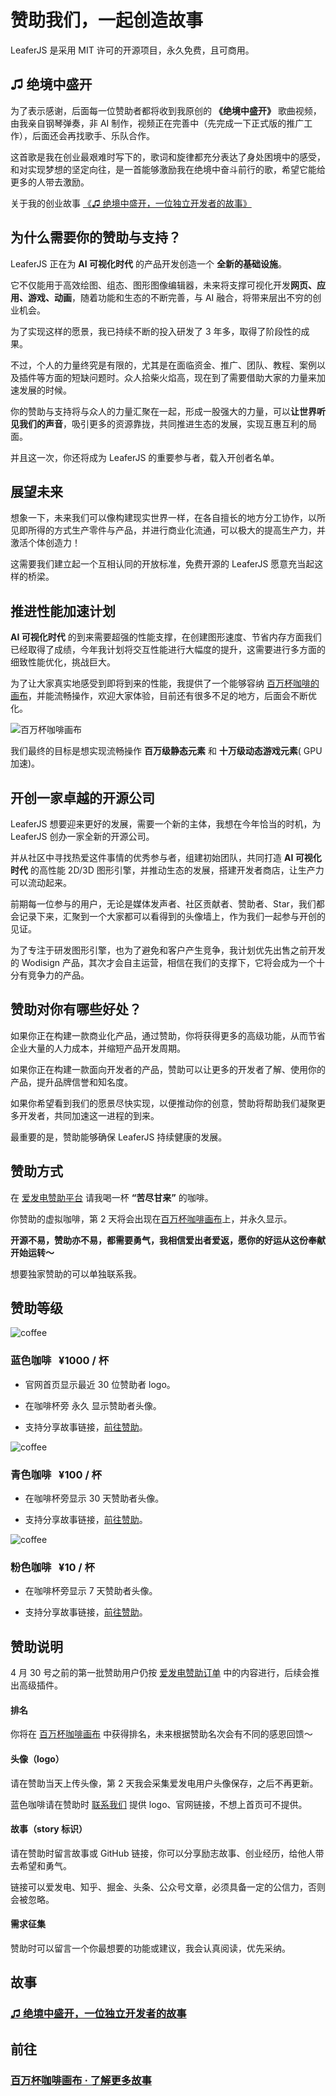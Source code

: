 # 赞助我们，一起创造故事

LeaferJS 是采用 MIT 许可的开源项目，永久免费，且可商用。

## ♫ 绝境中盛开

为了表示感谢，后面每一位赞助者都将收到我原创的 **《绝境中盛开》** 歌曲视频，由我亲自钢琴弹奏，非 AI 制作，视频正在完善中（先完成一下正式版的推广工作），后面还会再找歌手、乐队合作。

这首歌是我在创业最艰难时写下的，歌词和旋律都充分表达了身处困境中的感受，和对实现梦想的坚定向往，是一首能够激励我在绝境中奋斗前行的歌，希望它能给更多的人带去激励。

关于我的创业故事 [《♫ 绝境中盛开，一位独立开发者的故事》](/blog/2024-04-08.md)

## 为什么需要你的赞助与支持？

LeaferJS 正在为 **AI 可视化时代** 的产品开发创造一个 **全新的基础设施**。

<!-- ，符合时代需求与趋势。-->

<!-- ，与每一个人息息相关。-->

它不仅能用于高效绘图、组态、图形图像编辑器，未来将支撑可视化开发**网页、应用、游戏、动画**，随着功能和生态的不断完善，与 AI 融合，将带来层出不穷的创业机会。

为了实现这样的愿景，我已持续不断的投入研发了 3 年多，取得了阶段性的成果。

<!-- 不过一个人的力量终究是有限的，尤其是面临资金、推广、团队、教程、案例以及插件等方面的短缺问题，都说众人拾材火焰高，我想现在是时候开始借助大家的力量加速了。 -->

不过，个人的力量终究是有限的，尤其是在面临资金、推广、团队、教程、案例以及插件等方面的短缺问题时。众人拾柴火焰高，现在到了需要借助大家的力量来加速发展的时候。

<!-- 因此，我真诚地邀请你成为这个伟大梦想的参与者！一起来创建一个属于我们自己的开源社区！ -->

<!-- 发展一个这样的全新生态，我们不仅需要吸引优秀的人才加入，还需要有可持续性的财务支撑。 -->

你的赞助与支持将与众人的力量汇聚在一起，形成一股强大的力量，可以**让世界听见我们的声音**，吸引更多的资源靠拢，共同推进生态的发展，实现互惠互利的局面。

并且这一次，你还将成为 LeaferJS 的重要参与者，载入开创者名单。

<!-- ::: tip 展望

想象一下，未来我们可以像构建现实世界一样，在各自擅长的地方分工协作，以所见即所得的方式生产零件与产品，并进行商业化流通，可以极大的提高生产力，并激活个体创造力！

这需要我们建立起一个互相认同的标准，免费开源的 LeaferJS 愿意先行，充当起这样的桥梁。

::: -->

## 展望未来

想象一下，未来我们可以像构建现实世界一样，在各自擅长的地方分工协作，以所见即所得的方式生产零件与产品，并进行商业化流通，可以极大的提高生产力，并激活个体创造力！

这需要我们建立起一个互相认同的开放标准，免费开源的 LeaferJS 愿意充当起这样的桥梁。

## 推进性能加速计划

**AI 可视化时代** 的到来需要超强的性能支撑，在创建图形速度、节省内存方面我们已经取得了成绩，今年我计划将交互性能进行大幅度的提升，这需要进行多方面的细致性能优化，挑战巨大。

为了让大家真实地感受到即将到来的性能，我提供了一个能够容纳 [百万杯咖啡的画布](https://www.leaferjs.com/coffee/)，并能流畅操作，欢迎大家体验，目前还有很多不足的地方，后面会不断优化。

![百万杯咖啡画布](/image/cafe.png)

我们最终的目标是想实现流畅操作 **百万级静态元素** 和 **十万级动态游戏元素**( GPU 加速)。

## 开创一家卓越的开源公司

LeaferJS 想要迎来更好的发展，需要一个新的主体，我想在今年恰当的时机，为 LeaferJS 创办一家全新的开源公司。

并从社区中寻找热爱这件事情的优秀参与者，组建初始团队，共同打造 **AI 可视化时代** 的高性能 2D/3D 图形引擎，并推动生态的发展，搭建开发者商店，让生产力可以流动起来。

前期每一位参与的用户，无论是媒体发声者、社区贡献者、赞助者、Star，我们都会记录下来，汇聚到一个大家都可以看得到的头像墙上，作为我们一起参与开创的见证。

为了专注于研发图形引擎，也为了避免和客户产生竞争，我计划优先出售之前开发的 Wodisign 产品，其次才会自主运营，相信在我们的支撑下，它将会成为一个十分有竞争力的产品。

<!-- 为了避免和客户产生竞争，也为了更专注于研发图形引擎，我们优先寻找能够继承 Wodisign 产品使命的买家，其次我们才会自主运营。 -->

## 赞助对你有哪些好处？

如果你正在构建一款商业化产品，通过赞助，你将获得更多的高级功能，从而节省企业大量的人力成本，并缩短产品开发周期。

如果你正在构建一款面向开发者的产品，赞助可以让更多的开发者了解、使用你的产品，提升品牌信誉和知名度。

如果你希望看到我们的愿景尽快实现，以便推动你的创意，赞助将帮助我们凝聚更多开发者，共同加速这一进程的到来。

最重要的是，赞助能够确保 LeaferJS 持续健康的发展。

<!-- ## 赞助启动时间

预计 4 月 8 号下午 18:00 正式启动赞助，目前还在最后准备中。 -->

<!-- ## 赞助目标

- 完成 **3 万** 赞助，我暂时不用卖房子坚持，可以更专注打磨正式版上线。

- 完成 **10 万** 赞助，我不用再担心生活问题，大家已经帮助 LeaferJS 产生了行业影响力。

- 完成 **30 万** 赞助，开始注册新公司，往更好的方向发展。

**目前已完成 1 万赞助** -->

<!-- **我在期待这样的奇迹发生，让世界知道，是我们一起创造了这个不平凡的故事。**

如果没那么快发生，也没关系，这个故事或早或晚都会精彩。 -->

<!-- - 完成 **100 万** 赞助，开始组建团队发展，并搭建开发者商店。 -->

## 赞助方式

在 [爱发电赞助平台](https://afdian.com/a/leaferjs) 请我喝一杯 **“苦尽甘来”** 的咖啡。

你赞助的虚拟咖啡，第 2 天将会出现在[百万杯咖啡画布](https://www.leaferjs.com/coffee/)上，并永久显示。

**开源不易，赞助亦不易，都需要勇气，我相信爱出者爱返，愿你的好运从这份奉献开始运转～**

想要独家赞助的可以单独联系我。

## 赞助等级

![coffee](/svg/coffee/coffee-1000-story.svg)

### 蓝色咖啡 &nbsp; ¥1000 / 杯

- 官网首页显示最近 30 位赞助者 logo。

- 在咖啡杯旁 永久 显示赞助者头像。

<!-- - 开创者墙上 永久 显示赞助者头像（即将开放）。 -->

- 支持分享故事链接，[前往赞助](https://afdian.com/a/leaferjs)。

![coffee](/svg/coffee/coffee-100-story.svg)

### 青色咖啡 &nbsp; ¥100 / 杯

- 在咖啡杯旁显示 30 天赞助者头像。

<!-- - 开创者墙上 永久 显示赞助者头像（即将开放）。 -->

- 支持分享故事链接，[前往赞助](https://afdian.com/a/leaferjs)。

![coffee](/svg/coffee/coffee-10-story.svg)

### 粉色咖啡 &nbsp; ¥10 / 杯

- 在咖啡杯旁显示 7 天赞助者头像。

<!-- - 开创者墙上 永久 显示赞助者头像（即将开放）。 -->

- 支持分享故事链接，[前往赞助](https://afdian.com/a/leaferjs)。
<!--

## 赞助赠送

给首批赞助者的福利，计划 4 月底调整为订阅制，加速器不再赠送，[前往赞助](https://afdian.com/a/leaferjs)。

赞助后在 [爱发电订单](https://afdian.com/dashboard/order) 中领取，暂时无法升级等级，后期会对接帐号到 LeaferJS 控制权限。

### 蓝色咖啡

- <del style="color: red"> 1 年蓝色权限，可使用后续开发的内测插件、蓝色权限插件、专业加速器。</del>

- 永久蓝色权限，可使用后续开发的内测插件、蓝色权限插件、[专业加速器](https://www.leaferjs.com/#speed-plan)。

### 青色咖啡

- <del style="color: red"> 1 年青色权限，可使用后续开发的公测插件、青色权限插件、通用加速器。</del>

- 永久青色权限，可使用后续开发的公测插件、青色权限插件、[通用加速器](https://www.leaferjs.com/#speed-plan)。 -->

<!-- ### 粉色咖啡

- 赠送 1 个月公测权限，可提前使用公测功能、插件。 -->

## 赞助说明

4 月 30 号之前的第一批赞助用户仍按 [爱发电赞助订单](https://afdian.com/dashboard/order) 中的内容进行，后续会推出高级插件。

#### 排名

你将在 [百万杯咖啡画布](https://www.leaferjs.com/coffee/) 中获得排名，未来根据赞助名次会有不同的感恩回馈～

<!-- 记得领取你的赞助海报，我们采取统一行动，都在周五 19:00 分享至朋友圈，扩大影响力。 -->

#### 头像（logo）

请在赞助当天上传头像，第 2 天我会采集爱发电用户头像保存，之后不再更新。

蓝色咖啡请在赞助时 [联系我们](https://leaferjs.com/#contact) 提供 logo、官网链接，不想上首页可不提供。

#### 故事（story 标识）

请在赞助时留言故事或 GitHub 链接，你可以分享励志故事、创业经历，给他人带去希望和勇气。

链接可以爱发电、知乎、掘金、头条、公众号文章，必须具备一定的公信力，否则会被忽略。

#### 需求征集

赞助时可以留言一个你最想要的功能或建议，我会认真阅读，优先采纳。

<!-- #### 留言模版

【logo】 图片网址（尺寸 300\*100px 内，建议 svg 格式）

【官网】 官网链接

【故事】 故事网址

【需求】 功能描述/建议（可附上产品类型、参考网址） -->

<!--
## 快速打赏

如果你觉得上述操作比较麻烦，可以直接打赏我写的文章，不过就赠送不了权限了～

![微信](/image/wx-ds.png) -->

<!--
## LeaferJS 需要来自社会的帮助与参与

我们一直致力于推动技术的进步，然而，个体的力量总是有限的，尤其是在面临资金、推广、团队、教程、案例以及插件等方面的短缺问题。

因此，我真诚地邀请你成为这个伟大梦想的参与者！一起来创建一个属于我们自己的开源社区！

无论你是拥有丰富经验的开发者，对设计充满激情，还是想以赞助者的身份支持我们，你在这个过程中都将发挥至关重要的作用。

如果你具有技术专长，不妨考虑开发插件、案例、产品。许多用户都期待从你的技术中受益。

如果你擅长表达，不妨制作教程、传播我们的故事。许多粉丝都想关注你。

如果你精通语言，不妨参与后期的翻译，让世界各地的人都可以享受到 LeaferJS 带来的便利。

作为支持者，你的一个 Star 会让 LeaferJS 产生更大的行业影响力。

而作为赞助者，你的一杯咖啡也将为我们提供有力的支持。

爱出者爱返，福往者福来，我相信你的这些付出会获得加倍的回报，并将带来蝴蝶效应，让 LeaferJS 惠及到更多的人。 -->

<!-- ## 持续发展

如果通过赞助不能实现，后期我们也会考虑提供商业化场景的增强功能、性能优化服务，来减少客户的产品开发时间，以实现稳定的财务支撑，持续开发出更多有价值的开源技术。 -->

<!-- 同时我们也会积极拥抱 Web 标准，甚至促进 LeaferJS 成为 Web 标准的一部分。 -->

## 故事

### [♫ 绝境中盛开，一位独立开发者的故事](/blog/2024-04-08.md)

## 前往

### [百万杯咖啡画布 · 了解更多故事](https://www.leaferjs.com/coffee/)
